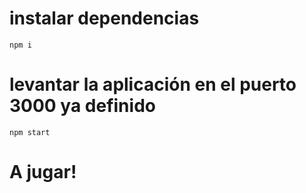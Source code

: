# instalar dependencias

    npm i

# levantar la aplicación en el puerto 3000 ya definido

    npm start

# A jugar!
